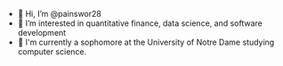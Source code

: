 - 👋 Hi, I’m @painswor28
- 👀 I’m interested in quantitative finance, data science, and software development
- 🌱 I'm currently a sophomore at the University of Notre Dame studying computer science.

<!---
painswor28/painswor28 is a ✨ special ✨ repository because its `README.md` (this file) appears on your GitHub profile.
You can click the Preview link to take a look at your changes.
--->

